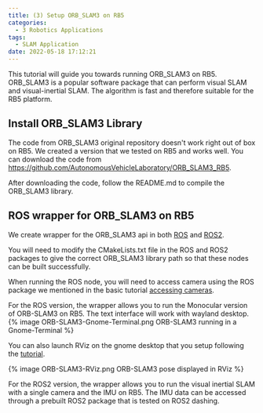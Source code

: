 ```yaml
---
title: (3) Setup ORB_SLAM3 on RB5
categories:
  - 3 Robotics Applications
tags:
  - SLAM Application
date: 2022-05-18 17:12:21
---
```


This tutorial will guide you towards running ORB_SLAM3 on RB5. ORB_SLAM3 is a popular software package that can perform visual SLAM and visual-inertial SLAM. The algorithm is fast and therefore suitable for the RB5 platform.

## Install ORB_SLAM3 Library

The code from ORB_SLAM3 original repository doesn't work right out of box on RB5. We created a version that we tested on RB5 and works well. You can download the code from https://github.com/AutonomousVehicleLaboratory/ORB_SLAM3_RB5.

After downloading the code, follow the README.md to compile the ORB_SLAM3 library. 

## ROS wrapper for ORB_SLAM3 on RB5

We create wrapper for the ORB_SLAM3 api in both [ROS](https://github.com/AutonomousVehicleLaboratory/rb5_ros) and [ROS2](https://github.com/AutonomousVehicleLaboratory/rb5_ros2).

You will need to modify the CMakeLists.txt file in the ROS and ROS2 packages to give the correct ORB_SLAM3 library path so that these nodes can be built successfully.

When running the ROS node, you will need to access camera using the ROS package we mentioned in the basic tutorial [accessing cameras](https://autonomousvehiclelaboratory.github.io/RB5_Robotics_Tutorials/2022/02/15/2%20Accessing%20Devices/accessing-camera-on-rb5/).

For the ROS version, the wrapper allows you to run the Monocular version of ORB-SLAM3 on RB5. The text interface will work with wayland desktop.
{% image ORB-SLAM3-Gnome-Terminal.png ORB-SLAM3 running in a Gnome-Terminal %}

You can also launch RViz on the gnome desktop that you setup following the [tutorial](https://autonomousvehiclelaboratory.github.io/RB5_Robotics_Tutorials/2022/05/18/1%20Initial%20Set-up/visualization-tools/).

{% image ORB-SLAM3-RViz.png ORB-SLAM3 pose displayed in RViz %}

For the ROS2 version, the wrapper allows you to run the visual inertial SLAM with a single camera and the IMU on RB5. The IMU data can be accessed through a prebuilt ROS2 package that is tested on ROS2 dashing.